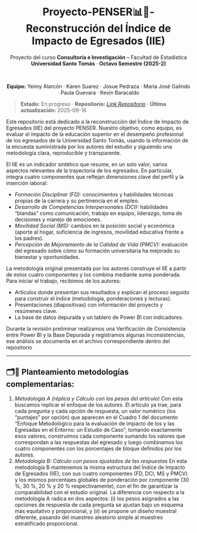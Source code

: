 <div align="center">

# Proyecto-PENSER📊📝- Reconstrucción del Índice de Impacto de Egresados (IIE)


Proyecto del curso <b>Consultoría e Investigación</b> – Facultad de Estadística  
<b>Universidad Santo Tomás</b> · <b>Octavo Semestre (2025-2)</b>

<br/>

<b>Equipo:</b> Yeimy Alarcón · Karen Suarez · Josue Pedraza · Maria José Galindo · Paula Guevara · Kevin Baracaldo

</div>

> **Estado:** En progreso · **Repositorio:** _[Link Repositorio](https://github.com/ustadistica/Proyecto-PENSER.git)_ · **Última actualización:** 2025-09-16

Este repositorio está dedicado a la reconstrucción del Índice de Impacto de Egresados (IIE) del proyecto PENSER. Nuestro objetivo, como equipo, es evaluar el impacto de la educación superior en el desempeño profesional de los egresados de la Universidad Santo Tomás, usando la información de la encuesta suministrada por los autores del estudio y siguiendo una metodología clara, reproducible y transparente.

El IIE es un indicador sintético que resume, en un solo valor, varios aspectos relevantes de la trayectoria de los egresados. En particular, integra cuatro componentes que reflejan dimensiones clave del perfil y la inserción laboral:

- *Formación Disciplinar (FD):* conocimientos y habilidades técnicas propias de la carrera y su pertinencia en el empleo.
- *Desarrollo de Competencias Interpersonales (DCI):* habilidades “blandas” como comunicación, trabajo en equipo, liderazgo, toma de decisiones y manejo de emociones.
- *Movilidad Social (MS):* cambios en la posición social y económica (aporte al hogar, suficiencia de ingresos, movilidad educativa frente a los padres).
- *Percepción de Mejoramiento de la Calidad de Vida (PMCV):* evaluación del egresado sobre cómo su formación universitaria ha mejorado su bienestar y oportunidades.

La metodología original presentada por los autores construye el IIE a partir de estos cuatro componentes y los combina mediante suma ponderada. Para iniciar el trabajo, recibimos de los autores:
- Artículos donde presentan sus resultados y explican el proceso seguido para construir el índice (metodología, ponderaciones y lecturas).
- Presentaciones (diapositivas) con información del proyecto y resúmenes clave.
- La base de datos depurada y un tablero de Power BI con indicadores.

Durante la revisión preliminar realizamos una Verificación de Consistencia entre Power BI y la Base Depurada y registramos algunas inconsistencias, ese análisis se documenta en el archivo correspondiente dentro del repositorio

---

## 🗂️🧮 Planteamiento metodologías complementarias:

1. *Metodología A (réplica y Cálculo con los pesos del artículo)*
Con esta buscamos replicar el enfoque de los autores. El artículo ya trae, para cada pregunta y cada opción de respuesta, un valor numérico (los “puntajes” por opción) que aparecen en el Cuadro 1 del documento “Enfoque Metodológico para la evaluación de impacto de los y las Egresadas en el Entorno: un Estudio de Caso”, tomando exactamente esos valores, construimos cada componente sumando los valores que correspondan a las respuestas del egresado y luego combinamos los cuatro componentes con los porcentajes de bloque definidos por los autores.
2. *Metodología B: Cálculo con pesos ajustados de las respuestas*
En esta metodología B mantenemos la misma estructura del Índice de Impacto de Egresados (IIE), con sus cuatro componentes (FD, DCI, MS y PMCV) y los mismos porcentajes globales de ponderación por componente (30 %, 30 %, 20 % y 20 % respectivamente), con el fin de garantizar la comparabilidad con el estudio original. La diferencia con respecto a la metodología A radica en dos aspectos: (i) los pesos asignados a las opciones de respuesta de cada pregunta se ajustan bajo un esquema más equitativo y proporcional, y (ii) se propone un diseño muestral diferente, pasando del muestreo aleatorio simple al muestreo estratificado proporcional.

